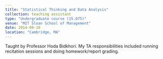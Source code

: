 ```yaml
---
title: "Statistical Thinking and Data Analysis"
collection: teaching assistant
type: "Undergraduate course (15.075)"
venue: "MIT Sloan School of Management"
date: 2014-09-10
location: "Cambridge, MA"
---
```

Taught by Professor Hoda Bidkhori. My TA responsibilities included running recitation sessions and doing homework/report grading.
